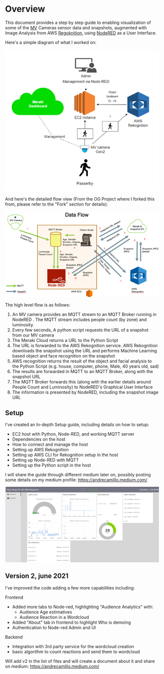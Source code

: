 # Overview



This document provides a step by step guide to enabling visualization of some of the [MV](https://meraki.cisco.com/products/security-cameras) Cameras sensor data and snapshots, augmented with Image Analysis from AWS [Regoknition](https://aws.amazon.com/rekognition/), using [NodeRED](https://nodered.org/) as a User Interface.

Here's a simple diagram of what I worked on:

![Simple Diagram](Files/diagram.png)

And here's the detailed flow view (From the OG Project where I forked this from, please refer to the "Fork" section for details):

![Diagram](Files/Diagram.png)

The high level flow is as follows:

1. An  MV camera provides an MQTT stream to an MQTT Broker running in NodeRED . The MQTT stream includes people count (by zone) and luminosity.
2. Every few seconds, A python script requests the URL of a snapshot from our MV camera
3. The Meraki Cloud returns a URL to the Python Script
4. The URL is forwarded to the AWS Rekognition service. AWS Rekognition downloads the snapshot using the URL and performs Machine Learning based object and face recognition on the snapshot
5. AWS recognition returns the result of the object and facial analysis to the Python Script (e.g. house, computer, phone, Male, 40 years old, sad)
6. The results are forwarded in MQTT to an MQTT Broker, along with the snapshot URL
7. The MQTT Broker forwards this (along with the earlier details around People Count and Luminosity) to NodeRED&#39;s Graphical User Interface
8. The information is presented by NodeRED, including the snapshot image URL

## Setup

I've created an In-depth Setup guide, including details on how to setup:
- EC2 host with Python, Node-RED, and working MQTT server
- Dependencies on the host
- How to connect and manage the host
- Setting up AWS Rekognition
- Setting up AWS CLI for Rekognition setup in the host
- Setting up Node-RED with MQTT
- Setting up the Python script in the host

I will share the guide through different medium later on, possibly posting some details on my medium profile:
https://andrecamillo.medium.com/

![Diagram](Files/result.png)

## Version 2, june 2021

I've improved the code adding a few more capabilities including:

Frontend
- Added more tabs to Node-red, highlighting "Audience Analytics" with:
  - Audience Age estimatives
  - Audience Reaction in a Wordcloud
- Added "About" tab in frontend to highlight Who is demoing
- Authentication to Node-red Admin and UI

Backend
- Integration with 3rd party service for the wordcloud creation
- basic algorithm to count reactions and send them to wordcloud

Will add v2 in the list of files and will create a document about it and share on medium:
https://andrecamillo.medium.com/
